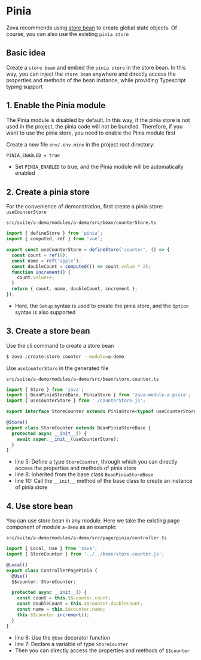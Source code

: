 # Pinia

Zova recommends using [store bean](../essentials/ioc/store-bean.md) to create global state objects. Of course, you can also use the existing `pinia store`

## Basic idea

Create a `store bean` and embed the `pinia store` in the store bean. In this way, you can inject the `store bean` anywhere and directly access the properties and methods of the bean instance, while providing Typescript typing support

## 1. Enable the Pinia module

The Pinia module is disabled by default. In this way, if the pinia store is not used in the project, the pinia code will not be bundled. Therefore, if you want to use the pinia store, you need to enable the Pinia module first

Create a new file `env/.env.mine` in the project root directory:

```txt
PINIA_ENABLED = true
```

- Set `PINIA_ENABLED` to true, and the Pinia module will be automatically enabled

## 2. Create a pinia store

For the convenience of demonstration, first create a pinia store: `useCounterStore`

`src/suite/a-demo/modules/a-demo/src/bean/counterStore.ts`

```typescript
import { defineStore } from 'pinia';
import { computed, ref } from 'vue';

export const useCounterStore = defineStore('counter', () => {
  const count = ref(0);
  const name = ref('apple');
  const doubleCount = computed(() => count.value * 2);
  function increment() {
    count.value++;
  }
  return { count, name, doubleCount, increment };
});
```

- Here, the `Setup` syntax is used to create the pinia store, and the `Option` syntax is also supported

## 3. Create a store bean

Use the cli command to create a store bean

```bash
$ zova :create:store counter --module=a-demo
```

Use `useCounterStore` in the generated file

`src/suite/a-demo/modules/a-demo/src/bean/store.counter.ts`

```typescript
import { Store } from 'zova';
import { BeanPiniaStoreBase, PiniaStore } from 'zova-module-a-pinia';
import { useCounterStore } from './counterStore.js';

export interface StoreCounter extends PiniaStore<typeof useCounterStore> {}

@Store()
export class StoreCounter extends BeanPiniaStoreBase {
  protected async __init__() {
    await super.__init__(useCounterStore);
  }
}
```

- line 5: Define a type `StoreCounter`, through which you can directly access the properties and methods of pinia store
- line 8: Inherited from the base class `BeanPiniaStoreBase`
- line 10: Call the `__init__` method of the base class to create an instance of pinia store

## 4. Use store bean

You can use store bean in any module. Here we take the existing page component of module `a-demo` as an example:

`src/suite/a-demo/modules/a-demo/src/page/pinia/controller.ts`

```typescript
import { Local, Use } from 'zova';
import { StoreCounter } from '../../bean/store.counter.js';

@Local()
export class ControllerPagePinia {
  @Use()
  $$counter: StoreCounter;

  protected async __init__() {
    const count = this.$$counter.count;
    const doubleCount = this.$$counter.doubleCount;
    const name = this.$$counter.name;
    this.$$counter.increment();
  }
}
```

- line 6: Use the `@Use` decorator function
- line 7: Declare a variable of type `StoreCounter`
- Then you can directly access the properties and methods of `$$counter`
